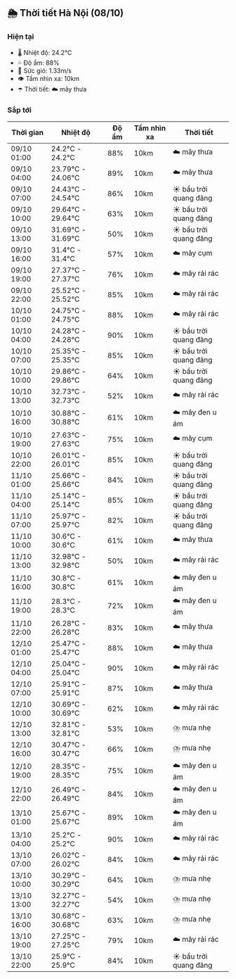 ## 🌦️ Thời tiết Hà Nội (08/10)

### Hiện tại

- 🌡️ Nhiệt độ: 24.2℃
- 💦 Độ ẩm: 88%
- 💨 Sức gió: 1.33m/s
- 👁️ Tầm nhìn xa: 10km
- ☂️ Thời tiết: ☁️ mây thưa

### Sắp tới

| Thời gian | Nhiệt độ | Độ ẩm | Tầm nhìn xa | Thời tiết |
| --- | --- | --- | --- | --- |
| 09/10 01:00 | 24.2℃ - 24.2℃ | 88% | 10km | ☁️ mây thưa |
| 09/10 04:00 | 23.79℃ - 24.06℃ | 89% | 10km | ☁️ mây thưa |
| 09/10 07:00 | 24.43℃ - 24.54℃ | 86% | 10km | ☀️ bầu trời quang đãng |
| 09/10 10:00 | 29.64℃ - 29.64℃ | 63% | 10km | ☀️ bầu trời quang đãng |
| 09/10 13:00 | 31.69℃ - 31.69℃ | 50% | 10km | ☀️ bầu trời quang đãng |
| 09/10 16:00 | 31.4℃ - 31.4℃ | 57% | 10km | ☁️ mây cụm |
| 09/10 19:00 | 27.37℃ - 27.37℃ | 76% | 10km | ☁️ mây rải rác |
| 09/10 22:00 | 25.52℃ - 25.52℃ | 85% | 10km | ☁️ mây rải rác |
| 10/10 01:00 | 24.75℃ - 24.75℃ | 88% | 10km | ☁️ mây rải rác |
| 10/10 04:00 | 24.28℃ - 24.28℃ | 90% | 10km | ☀️ bầu trời quang đãng |
| 10/10 07:00 | 25.35℃ - 25.35℃ | 85% | 10km | ☀️ bầu trời quang đãng |
| 10/10 10:00 | 29.86℃ - 29.86℃ | 64% | 10km | ☀️ bầu trời quang đãng |
| 10/10 13:00 | 32.73℃ - 32.73℃ | 52% | 10km | ☁️ mây rải rác |
| 10/10 16:00 | 30.88℃ - 30.88℃ | 61% | 10km | ☁️ mây đen u ám |
| 10/10 19:00 | 27.63℃ - 27.63℃ | 75% | 10km | ☁️ mây cụm |
| 10/10 22:00 | 26.01℃ - 26.01℃ | 85% | 10km | ☀️ bầu trời quang đãng |
| 11/10 01:00 | 25.66℃ - 25.66℃ | 84% | 10km | ☀️ bầu trời quang đãng |
| 11/10 04:00 | 25.14℃ - 25.14℃ | 85% | 10km | ☀️ bầu trời quang đãng |
| 11/10 07:00 | 25.97℃ - 25.97℃ | 82% | 10km | ☀️ bầu trời quang đãng |
| 11/10 10:00 | 30.6℃ - 30.6℃ | 61% | 10km | ☁️ mây thưa |
| 11/10 13:00 | 32.98℃ - 32.98℃ | 50% | 10km | ☁️ mây rải rác |
| 11/10 16:00 | 30.8℃ - 30.8℃ | 61% | 10km | ☁️ mây đen u ám |
| 11/10 19:00 | 28.3℃ - 28.3℃ | 72% | 10km | ☁️ mây đen u ám |
| 11/10 22:00 | 26.28℃ - 26.28℃ | 83% | 10km | ☁️ mây thưa |
| 12/10 01:00 | 25.47℃ - 25.47℃ | 88% | 10km | ☁️ mây thưa |
| 12/10 04:00 | 25.04℃ - 25.04℃ | 90% | 10km | ☁️ mây rải rác |
| 12/10 07:00 | 25.91℃ - 25.91℃ | 87% | 10km | ☁️ mây thưa |
| 12/10 10:00 | 30.69℃ - 30.69℃ | 62% | 10km | ☁️ mây rải rác |
| 12/10 13:00 | 32.81℃ - 32.81℃ | 53% | 10km | ⛈️ mưa nhẹ |
| 12/10 16:00 | 30.47℃ - 30.47℃ | 66% | 10km | ⛈️ mưa nhẹ |
| 12/10 19:00 | 28.35℃ - 28.35℃ | 75% | 10km | ☁️ mây đen u ám |
| 12/10 22:00 | 26.49℃ - 26.49℃ | 84% | 10km | ☁️ mây đen u ám |
| 13/10 01:00 | 25.67℃ - 25.67℃ | 89% | 10km | ☁️ mây đen u ám |
| 13/10 04:00 | 25.2℃ - 25.2℃ | 90% | 10km | ☁️ mây rải rác |
| 13/10 07:00 | 26.02℃ - 26.02℃ | 84% | 10km | ☁️ mây rải rác |
| 13/10 10:00 | 30.29℃ - 30.29℃ | 64% | 10km | ⛈️ mưa nhẹ |
| 13/10 13:00 | 32.27℃ - 32.27℃ | 54% | 10km | ⛈️ mưa nhẹ |
| 13/10 16:00 | 30.68℃ - 30.68℃ | 63% | 10km | ⛈️ mưa nhẹ |
| 13/10 19:00 | 27.25℃ - 27.25℃ | 79% | 10km | ☁️ mây rải rác |
| 13/10 22:00 | 25.9℃ - 25.9℃ | 84% | 10km | ☀️ bầu trời quang đãng |

